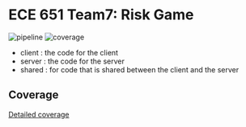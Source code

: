 ECE 651 Team7: Risk Game
=======================================
![pipeline](https://gitlab.oit.duke.edu/xh123/ece651-sp23-team7-risk/badges/master/pipeline.svg)
![coverage](https://gitlab.oit.duke.edu/xh123/ece651-sp23-team7-risk/badges/master/coverage.svg?job=test)


 - client : the code for the client
 - server : the code for the server
 - shared : for code that is shared between the client and the server

 ## Coverage
[Detailed coverage](https://xh123.pages.oit.duke.edu/ece651-sp23-team7-risk/dashboard.html)